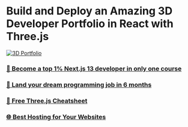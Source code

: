 # Build and Deploy an Amazing 3D Developer Portfolio in React with Three.js

[![3D Portfolio](https://i.ibb.co/ncjR59r/YT-Thumbnails-4.png)](https://3d-portfolio.com)

### [🌟 Become a top 1% Next.js 13 developer in only one course](https://jsmastery.pro/next13)
### [🚀 Land your dream programming job in 6 months](https://jsmastery.pro/masterclass)
### [📙 Free Three.js Cheatsheet](https://resource.jsmastery.pro/threejs-cheatsheet)
### [🌐 Best Hosting for Your Websites](https://www.hostinger.com/recommended/javascriptmastery)

